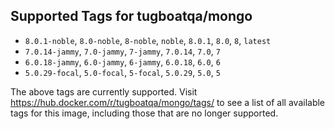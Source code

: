 ## Supported Tags for tugboatqa/mongo

* `8.0.1-noble`, `8.0-noble`, `8-noble`, `noble`, `8.0.1`, `8.0`, `8`, `latest`
* `7.0.14-jammy`, `7.0-jammy`, `7-jammy`, `7.0.14`, `7.0`, `7`
* `6.0.18-jammy`, `6.0-jammy`, `6-jammy`, `6.0.18`, `6.0`, `6`
* `5.0.29-focal`, `5.0-focal`, `5-focal`, `5.0.29`, `5.0`, `5`

The above tags are currently supported. Visit https://hub.docker.com/r/tugboatqa/mongo/tags/ to see a list of all available tags for this image, including those that are no longer supported.

